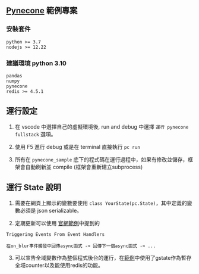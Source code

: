 ## [Pynecone](https://github.com/pynecone-io/pynecone)  範例專案

### 安裝套件
```
python >= 3.7
nodejs >= 12.22
```


### 建議環境 python 3.10
```
pandas
numpy
pynecone
redis >= 4.5.1
```

## 運行設定

1. 在 vscode 中選擇自己的虛擬環境後, run and debug 中選擇 `運行 pynecone fullstack` 選項。

2. 使用 F5 進行 debug 或是在 terminal 直接執行 `pc run`

3. 所有在 `pynecone_sample` 底下的程式碼在運行過程中，如果有修改並儲存，框架會自動刷新並 compile (框架會重新建立subprocess)


## 運行 State 說明

1. 需要在網頁上顯示的變數要使用 `class YourState(pc.State)`，其中定義的變數必須是 json serializable。

2. 定期更新可以使用 [官網範例](https://pynecone.io/docs/state/events)中提到的 
```
Triggering Events From Event Handlers

在on_blur事件觸發中回傳async函式 -> 回傳下一個async函式 -> ...
```

3. 可以宣告全域變數作為整個程式後台的運行，在[範例](pynecone_sample/pynecone_sample.py)中使用了gstate作為暫存全域counter以及能使用redis的功能。


